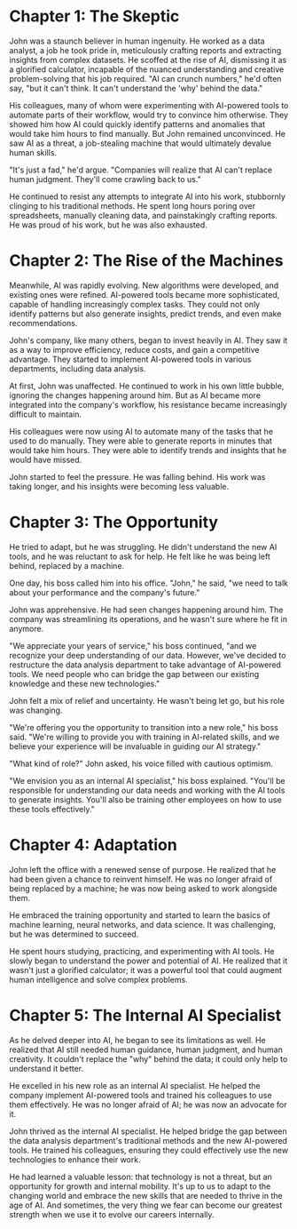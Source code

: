 # Chapter 1: The Skeptic

John was a staunch believer in human ingenuity. He worked as a data analyst, a job he took pride in, meticulously crafting reports and extracting insights from complex datasets. He scoffed at the rise of AI, dismissing it as a glorified calculator, incapable of the nuanced understanding and creative problem-solving that his job required. "AI can crunch numbers," he'd often say, "but it can't think. It can't understand the 'why' behind the data."

His colleagues, many of whom were experimenting with AI-powered tools to automate parts of their workflow, would try to convince him otherwise. They showed him how AI could quickly identify patterns and anomalies that would take him hours to find manually. But John remained unconvinced. He saw AI as a threat, a job-stealing machine that would ultimately devalue human skills.

"It's just a fad," he'd argue. "Companies will realize that AI can't replace human judgment. They'll come crawling back to us."

He continued to resist any attempts to integrate AI into his work, stubbornly clinging to his traditional methods. He spent long hours poring over spreadsheets, manually cleaning data, and painstakingly crafting reports. He was proud of his work, but he was also exhausted.


# Chapter 2: The Rise of the Machines

Meanwhile, AI was rapidly evolving. New algorithms were developed, and existing ones were refined. AI-powered tools became more sophisticated, capable of handling increasingly complex tasks. They could not only identify patterns but also generate insights, predict trends, and even make recommendations.

John's company, like many others, began to invest heavily in AI. They saw it as a way to improve efficiency, reduce costs, and gain a competitive advantage. They started to implement AI-powered tools in various departments, including data analysis.

At first, John was unaffected. He continued to work in his own little bubble, ignoring the changes happening around him. But as AI became more integrated into the company's workflow, his resistance became increasingly difficult to maintain.

His colleagues were now using AI to automate many of the tasks that he used to do manually. They were able to generate reports in minutes that would take him hours. They were able to identify trends and insights that he would have missed.

John started to feel the pressure. He was falling behind. His work was taking longer, and his insights were becoming less valuable.


# Chapter 3: The Opportunity

He tried to adapt, but he was struggling. He didn't understand the new AI tools, and he was reluctant to ask for help. He felt like he was being left behind, replaced by a machine.

One day, his boss called him into his office. "John," he said, "we need to talk about your performance and the company's future."

John was apprehensive. He had seen changes happening around him. The company was streamlining its operations, and he wasn't sure where he fit in anymore.

"We appreciate your years of service," his boss continued, "and we recognize your deep understanding of our data. However, we've decided to restructure the data analysis department to take advantage of AI-powered tools. We need people who can bridge the gap between our existing knowledge and these new technologies."

John felt a mix of relief and uncertainty. He wasn't being let go, but his role was changing.

"We're offering you the opportunity to transition into a new role," his boss said. "We're willing to provide you with training in AI-related skills, and we believe your experience will be invaluable in guiding our AI strategy."

"What kind of role?" John asked, his voice filled with cautious optimism.

"We envision you as an internal AI specialist," his boss explained. "You'll be responsible for understanding our data needs and working with the AI tools to generate insights. You'll also be training other employees on how to use these tools effectively."


# Chapter 4: Adaptation

John left the office with a renewed sense of purpose. He realized that he had been given a chance to reinvent himself. He was no longer afraid of being replaced by a machine; he was now being asked to work alongside them.

He embraced the training opportunity and started to learn the basics of machine learning, neural networks, and data science. It was challenging, but he was determined to succeed.

He spent hours studying, practicing, and experimenting with AI tools. He slowly began to understand the power and potential of AI. He realized that it wasn't just a glorified calculator; it was a powerful tool that could augment human intelligence and solve complex problems.


# Chapter 5: The Internal AI Specialist

As he delved deeper into AI, he began to see its limitations as well. He realized that AI still needed human guidance, human judgment, and human creativity. It couldn't replace the "why" behind the data; it could only help to understand it better.

He excelled in his new role as an internal AI specialist. He helped the company implement AI-powered tools and trained his colleagues to use them effectively. He was no longer afraid of AI; he was now an advocate for it.

John thrived as the internal AI specialist. He helped bridge the gap between the data analysis department's traditional methods and the new AI-powered tools. He trained his colleagues, ensuring they could effectively use the new technologies to enhance their work.

He had learned a valuable lesson: that technology is not a threat, but an opportunity for growth and internal mobility. It's up to us to adapt to the changing world and embrace the new skills that are needed to thrive in the age of AI. And sometimes, the very thing we fear can become our greatest strength when we use it to evolve our careers internally.
